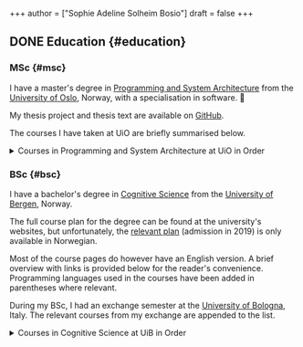 +++
author = ["Sophie Adeline Solheim Bosio"]
draft = false
+++

## <span class="org-todo done DONE">DONE</span> Education {#education}


### MSc {#msc}

I have a master's degree in [Programming and System Architecture](https://www.uio.no/studier/program/informatikk-programmering-master/) from the [University of Oslo](https://www.uio.no/), Norway, with a specialisation in software. 🌱

My thesis project and thesis text are available on [GitHub](https://github.com/SophieBosio/contra).

The courses I have taken at UiO are briefly summarised below.

<details>
<summary>Courses in Programming and System Architecture at UiO in Order</summary>
<div class="details">

-   [IN5130](https://www.uio.no/studier/emner/matnat/ifi/IN5130/index-eng.html) - Modelling Unassailable IT-Systems
-   [IN5170](https://www.uio.no/studier/emner/matnat/ifi/IN5170/index-eng.html) - Models of Concurrency
-   [TEK5510](https://www.uio.no/studier/emner/matnat/its/TEK5510/index-eng.html) - Security in Operating Systems and Software
-   [IN5570](https://www.uio.no/studier/emner/matnat/ifi/IN5570/index-eng.html) - Distributed Objects
-   [IN5580](https://www.uio.no/studier/emner/matnat/ifi/IN5580/) - Computability Theory
-   [INF5110](https://www.uio.no/studier/emner/matnat/ifi/INF5110/) - Compiler Construction
-   Special Curriculum - Advanced Functional Programming, Semantics, and Types
</div>
</details>


### BSc {#bsc}

I have a bachelor's degree in [Cognitive Science](https://www.uib.no/en/studies/BASV-KOGNI) from the [University of Bergen](https://www.uib.no/), Norway.

The full course plan for the degree can be found at the university's websites,
but unfortunately, the [relevant plan](https://www.uib.no/infomedia/154615/tatt-opp-p%C3%A5-kogvit-f%C3%B8r-2022) (admission in 2019) is only available in
Norwegian.

Most of the course pages do however have an English version. A brief overview
with links is
provided below for the reader's convenience. Programming languages used in the
courses have been added in parentheses where relevant.

During my BSc, I had an exchange semester at the
[University of Bologna](https://www.unibo.it/it), Italy. The relevant courses from my exchange are appended to the list.

<details>
<summary>Courses in Cognitive Science at UiB in Order</summary>
<div class="details">

-   [KOGVIT101](https://www.uib.no/emne/KOGVIT101) - Introduction to Cognitive Science
-   [INF100](https://www.uib.no/en/course/INF101) - Introduction to Programming (Python)
-   [EXFAC00SK](https://www.uib.no/en/course/EXFAC00SK) - Basic Linguistics
-   [DASPSTAT](https://www.uib.no/en/course/DASPSTAT) - Statistics for Cognitive Science
-   [LOG110](https://www.uib.no/en/course/LOG110) - Introduction to Formal Logic
-   [LOG111](https://www.uib.no/en/course/LOG111) - Deduction and Meta-Logic
-   [INF101](https://www.uib.no/en/course/INF101) - Object-Oriented Programming (Java)
-   [LING122](https://www.uib.no/en/course/LING122) - Languages and Cognition
-   [INFO282](https://www.uib.no/emne/INFO282) - Knowledge Representation and Reasoning (Prolog)
-   [INF122](https://www.uib.no/en/course/INF122) - Functional Programming (Haskell)
-   [FIL105](https://www.uib.no/en/course/FIL105) - Philosophy of Mind
-   [PSYK120](https://www.uib.no/en/course/PSYK120) - Biological and Cognitive Psychology
-   [EXPHIL-PSSEM](https://www.uib.no/en/course/EXPHIL-PSSEM) - Examen Facultatum in Psychology
-   [INFO135](https://www.uib.no/emne/INFO135) - Advanced Programming (Algorithms, Data Structures, and Programming) (Python)
-   [INF223](https://www.uib.no/en/course/INF223) - Category Theory
-   [INF227](https://www.uib.no/en/course/INF227) - Mathematical Logic
-   [MAT121](https://www.uib.no/en/course/MAT121) - Linear Algebra

And instead of the following courses (left), I had the equivalent courses at
the University of Bologna (right):

-   MAT111 -&gt; [79184](https://www.unibo.it/en/teaching/course-unit-catalogue/course-unit/2021/403275) - Calculus I
-   INF102 -&gt; [91256](https://www.unibo.it/en/teaching/course-unit-catalogue/course-unit/2021/446600) - Algorithms and Programming (Python)
-   Free credits -&gt; [90106](https://www.unibo.it/en/teaching/course-unit-catalogue/course-unit/2021/443719) - Ingegneria del Software (JavaScript)
</div>
</details>
